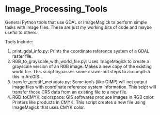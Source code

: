 # Image_Processing_Tools
General Python tools that use GDAL or ImageMagick to perform simple tasks with image files.  These are just my working bits of code and maybe useful to others.

Tools Include:

  1. print_gdal_info.py: Prints the coordinate reference system of a GDAL raster file.
  2. RGB_to_grayscale_with_world_file.py:  Uses ImageMagick to create a grayscale version of an RGB image.  Makes a new copy of the existing world file.  This            script bypasses some drawn-out steps to accomplish this in ArcGIS.
  3. transfer_geotiff_metadata.py:  Some tools (like GIMP) will not output image files with coordinate reference system information.  This scipt will transfer those      CRS data from an existing file to a new file.
  4. RGB_toCMYK_colorspace:  GIS softwares produce images in RGB color.  Printers like products in CMYK.  This script creates a new file using ImageMagick that uses      CMYK color.
